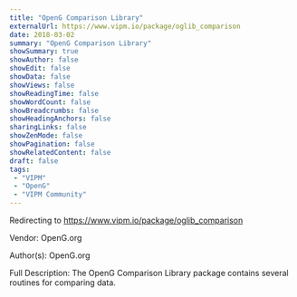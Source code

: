 ```yaml
---
title: "OpenG Comparison Library"
externalUrl: https://www.vipm.io/package/oglib_comparison
date: 2018-03-02
summary: "OpenG Comparison Library"
showSummary: true
showAuthor: false
showEdit: false
showData: false
showViews: false
showReadingTime: false
showWordCount: false
showBreadcrumbs: false
showHeadingAnchors: false
sharingLinks: false
showZenMode: false
showPagination: false
showRelatedContent: false
draft: false
tags:
 - "VIPM"
 - "OpenG"
 - "VIPM Community"
---
```


Redirecting to https://www.vipm.io/package/oglib_comparison

Vendor: OpenG.org

Author(s): OpenG.org
 
Full Description:
The OpenG Comparison Library package contains several routines for comparing data.